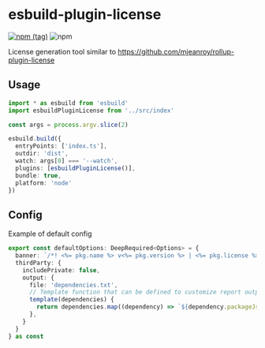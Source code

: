 # esbuild-plugin-license

[![npm (tag)](https://img.shields.io/npm/v/esbuild-plugin-license/latest?style=flat-square)](https://www.npmjs.com/package/esbuild-plugin-license)
![npm](https://img.shields.io/npm/dm/esbuild-plugin-license?style=flat-square)

License generation tool similar to https://github.com/mjeanroy/rollup-plugin-license

## Usage

```ts
import * as esbuild from 'esbuild'
import esbuildPluginLicense from '../src/index'

const args = process.argv.slice(2)

esbuild.build({
  entryPoints: ['index.ts'],
  outdir: 'dist',
  watch: args[0] === '--watch',
  plugins: [esbuildPluginLicense()],
  bundle: true,
  platform: 'node'
})

```

## Config

Example of default config

```ts
export const defaultOptions: DeepRequired<Options> = {
  banner: `/*! <%= pkg.name %> v<%= pkg.version %> | <%= pkg.license %> */`,
  thirdParty: {
    includePrivate: false,
    output: {
      file: 'dependencies.txt',
      // Template function that can be defined to customize report output
      template(dependencies) {
        return dependencies.map((dependency) => `${dependency.packageJson.name}:${dependency.packageJson.version} -- ${dependency.packageJson.license}`).join('\n');
      },
    }
  }
} as const
```
